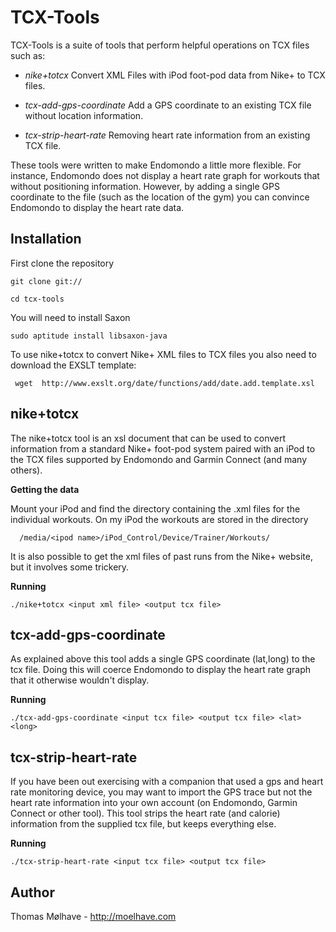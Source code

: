 TCX-Tools
===========

TCX-Tools is a suite of tools that perform helpful operations on TCX
files such as:

  * *nike+totcx* Convert XML Files with iPod foot-pod data from Nike+
     to TCX files.

  * *tcx-add-gps-coordinate* Add a GPS coordinate to an existing TCX
     file without location information.

  * *tcx-strip-heart-rate* Removing heart rate information from an
     existing TCX file.

These tools were written to make Endomondo a little more flexible. For
instance, Endomondo does not display a heart rate graph for workouts that without positioning information. However, by
adding a single GPS coordinate to the file (such as the location of
the gym) you can convince Endomondo to display the heart rate
data.

Installation
-------------

First clone the repository 

	git clone git://

	cd tcx-tools


You will need to install Saxon

	sudo aptitude install libsaxon-java

To use nike+totcx to convert Nike+ XML files to TCX files you also
need to download the EXSLT template:


	 wget  http://www.exslt.org/date/functions/add/date.add.template.xsl 

nike+totcx
-------------


The nike+totcx tool is an xsl document that can be used to convert
information from a standard Nike+ foot-pod system paired with an iPod
to the TCX files supported by Endomondo and Garmin Connect (and many
others).


**Getting the data**


Mount your iPod and find the directory containing the .xml files for
the individual workouts. On my iPod the workouts are stored in the
directory


      /media/<ipod name>/iPod_Control/Device/Trainer/Workouts/


It is also possible to get the xml files of past runs from the Nike+
website, but it involves some trickery.


**Running**


	./nike+totcx <input xml file> <output tcx file> 


tcx-add-gps-coordinate
-----------------------

As explained above this tool adds a single GPS coordinate (lat,long)
to the tcx file. Doing this will coerce Endomondo to display the heart
rate graph that it otherwise wouldn't display.


**Running**

	
	./tcx-add-gps-coordinate <input tcx file> <output tcx file> <lat> <long>


tcx-strip-heart-rate
--------------------

If you have been out exercising with a companion that used a gps and
heart rate monitoring device, you may want to import the GPS trace but
not the heart rate information into your own account (on Endomondo,
Garmin Connect or other tool). This tool strips the heart rate (and
calorie) information from the supplied tcx file, but keeps everything
else.


**Running**


	./tcx-strip-heart-rate <input tcx file> <output tcx file>

	
Author
---------
Thomas Mølhave - http://moelhave.com


